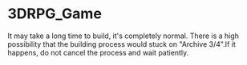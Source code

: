 # 3DRPG_Game
It may take a long time to build, it's completely normal.
There is a high possibility that the building process would stuck on "Archive 3/4".If it happens, do not cancel the process and wait patiently.
